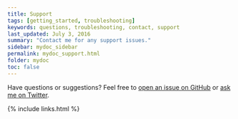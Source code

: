 ```yaml
---
title: Support
tags: [getting_started, troubleshooting]
keywords: questions, troubleshooting, contact, support
last_updated: July 3, 2016
summary: "Contact me for any support issues."
sidebar: mydoc_sidebar
permalink: mydoc_support.html
folder: mydoc
toc: false
---
```


Have questions or suggestions? Feel free to [open an issue on GitHub]({{site.github.issues_url}}/new) or [ask me on Twitter](https://twitter.com/dyna_ml).

{% include links.html %}
